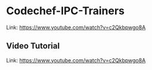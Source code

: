 # Codechef-IPC-Trainers
Link: https://www.youtube.com/watch?v=c2Qkbpwgo8A
## Video Tutorial
Link: https://www.youtube.com/watch?v=c2Qkbpwgo8A
